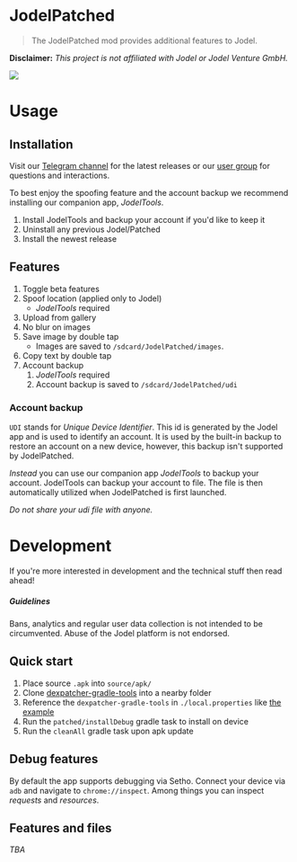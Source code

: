 JodelPatched
============
> The JodelPatched mod provides additional features to Jodel.

**Disclaimer:** *This project is not affiliated with Jodel or Jodel Venture GmbH.*

![](https://user-images.githubusercontent.com/5908498/35290974-2529de22-006c-11e8-8e5b-83aabf2d952e.png)

# Usage


## Installation
Visit our [Telegram channel](https://t.me/JodelPatchedUpdates) for the latest releases or our [user group](https://t.me/joinchat/Ahz5YERU5uIIPM5O_v_XSg) for questions and interactions.

To best enjoy the spoofing feature and the account backup we recommend installing our companion app, *JodelTools*.

1. Install JodelTools and backup your account if you'd like to keep it
2. Uninstall any previous Jodel/Patched
3. Install the newest release


## Features
1. Toggle beta features
2. Spoof location (applied only to Jodel)
   - *JodelTools* required
4. Upload from gallery
5. No blur on images
6. Save image by double tap
   - Images are saved to `/sdcard/JodelPatched/images`.
8. Copy text by double tap
9. Account backup
   1. *JodelTools* required
   2. Account backup is saved to `/sdcard/JodelPatched/udi`

### Account backup

`UDI` stands for *Unique Device Identifier*. This id is generated by the Jodel app and is used to identify an account. It is used by the built-in backup to restore an account on a new device, however, this backup isn't supported by JodelPatched.

*Instead* you can use our companion app *JodelTools* to backup your account. JodelTools can backup your account to file. The file is then automatically utilized when JodelPatched is first launched.

*Do not share your udi file with anyone.*


# Development
If you're more interested in development and the technical stuff then read ahead!

##### Guidelines

Bans, analytics and regular user data collection is not intended to be circumvented. Abuse of the Jodel platform is not endorsed.

## Quick start

1. Place source `.apk` into `source/apk/`
2. Clone [dexpatcher-gradle-tools](https://github.com/DexPatcher/dexpatcher-gradle-tools) into a nearby folder
3. Reference the `dexpatcher-gradle-tools` in `./local.properties` like [the example](local.example.properties)
4. Run the `patched/installDebug` gradle task to install on device
5. Run the `cleanAll` gradle task upon apk update

## Debug features

By default the app supports debugging via Setho. Connect your device via `adb` and navigate to `chrome://inspect`. Among things you can inspect *requests* and *resources*.

## Features and files

*TBA*
